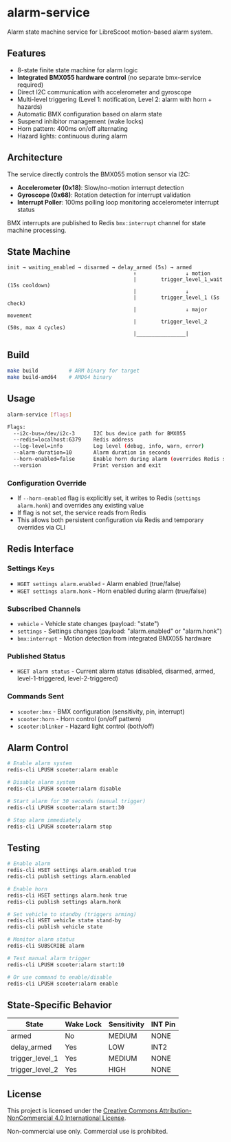 # alarm-service

Alarm state machine service for LibreScoot motion-based alarm system.

## Features

- 8-state finite state machine for alarm logic
- **Integrated BMX055 hardware control** (no separate bmx-service required)
- Direct I2C communication with accelerometer and gyroscope
- Multi-level triggering (Level 1: notification, Level 2: alarm with horn + hazards)
- Automatic BMX configuration based on alarm state
- Suspend inhibitor management (wake locks)
- Horn pattern: 400ms on/off alternating
- Hazard lights: continuous during alarm

## Architecture

The service directly controls the BMX055 motion sensor via I2C:
- **Accelerometer (0x18)**: Slow/no-motion interrupt detection
- **Gyroscope (0x68)**: Rotation detection for interrupt validation
- **Interrupt Poller**: 100ms polling loop monitoring accelerometer interrupt status

BMX interrupts are published to Redis `bmx:interrupt` channel for state machine processing.

## State Machine

```
init → waiting_enabled → disarmed → delay_armed (5s) → armed
                                         ↑                ↓ motion
                                         |        trigger_level_1_wait (15s cooldown)
                                         |                ↓
                                         |        trigger_level_1 (5s check)
                                         |                ↓ major movement
                                         |        trigger_level_2 (50s, max 4 cycles)
                                         |________________|
```

## Build

```bash
make build          # ARM binary for target
make build-amd64    # AMD64 binary
```

## Usage

```bash
alarm-service [flags]

Flags:
  --i2c-bus=/dev/i2c-3      I2C bus device path for BMX055
  --redis=localhost:6379    Redis address
  --log-level=info          Log level (debug, info, warn, error)
  --alarm-duration=10       Alarm duration in seconds
  --horn-enabled=false      Enable horn during alarm (overrides Redis setting)
  --version                 Print version and exit
```

### Configuration Override

- If `--horn-enabled` flag is explicitly set, it writes to Redis (`settings alarm.honk`) and overrides any existing value
- If flag is not set, the service reads from Redis
- This allows both persistent configuration via Redis and temporary overrides via CLI

## Redis Interface

### Settings Keys

- `HGET settings alarm.enabled` - Alarm enabled (true/false)
- `HGET settings alarm.honk` - Horn enabled during alarm (true/false)

### Subscribed Channels

- `vehicle` - Vehicle state changes (payload: "state")
- `settings` - Settings changes (payload: "alarm.enabled" or "alarm.honk")
- `bmx:interrupt` - Motion detection from integrated BMX055 hardware

### Published Status

- `HGET alarm status` - Current alarm status (disabled, disarmed, armed, level-1-triggered, level-2-triggered)

### Commands Sent

- `scooter:bmx` - BMX configuration (sensitivity, pin, interrupt)
- `scooter:horn` - Horn control (on/off pattern)
- `scooter:blinker` - Hazard light control (both/off)

## Alarm Control

```bash
# Enable alarm system
redis-cli LPUSH scooter:alarm enable

# Disable alarm system
redis-cli LPUSH scooter:alarm disable

# Start alarm for 30 seconds (manual trigger)
redis-cli LPUSH scooter:alarm start:30

# Stop alarm immediately
redis-cli LPUSH scooter:alarm stop
```

## Testing

```bash
# Enable alarm
redis-cli HSET settings alarm.enabled true
redis-cli publish settings alarm.enabled

# Enable horn
redis-cli HSET settings alarm.honk true
redis-cli publish settings alarm.honk

# Set vehicle to standby (triggers arming)
redis-cli HSET vehicle state stand-by
redis-cli publish vehicle state

# Monitor alarm status
redis-cli SUBSCRIBE alarm

# Test manual alarm trigger
redis-cli LPUSH scooter:alarm start:10

# Or use command to enable/disable
redis-cli LPUSH scooter:alarm enable
```

## State-Specific Behavior

| State | Wake Lock | Sensitivity | INT Pin |
|-------|-----------|-------------|---------|
| armed | No | MEDIUM | NONE |
| delay_armed | Yes | LOW | INT2 |
| trigger_level_1 | Yes | MEDIUM | NONE |
| trigger_level_2 | Yes | HIGH | NONE |

## License

This project is licensed under the [Creative Commons Attribution-NonCommercial 4.0 International License](LICENSE).

Non-commercial use only. Commercial use is prohibited.
